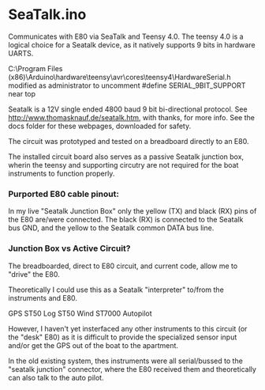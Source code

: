 # SeaTalk.ino

Communicates with E80 via SeaTalk and Teensy 4.0.
The teensy 4.0 is a logical choice for a Seatalk device, as it
natively supports 9 bits in hardware UARTS.

C:\Program Files (x86)\Arduino\hardware\teensy\avr\cores\teensy4\HardwareSerial.h
modified as administrator to uncomment #define SERIAL_9BIT_SUPPORT near top

Seatalk is a 12V single ended 4800 baud 9 bit bi-directional protocol.
See http://www.thomasknauf.de/seatalk.htm, with thanks, for more info.
	See the docs folder for these webpages, downloaded for safety.

The circuit was prototyped and tested on a breadboard directly to an E80.

The installed circuit board also serves as a passive Seatalk junction box,
wherin the teensy and supporting circutry are not required for the boat
instruments to function properly.


### Purported E80 cable pinout:

In my live "Seatalk Junction Box" only the yellow (TX) and
black (RX) pins of the E80 are/were connected.  The black (RX)
is connected to the Seatalk bus GND, and the yellow to the
Seatalk common DATA bus line.


### Junction Box vs Active Circuit?

The breadboarded, direct to E80 circuit, and current code, allow me to
"drive" the E80.

Theoretically I could use this as a Seatalk "interpreter" to/from the
instruments and E80.

GPS
ST50 Log
ST50 Wind
ST7000 Autopilot

However, I haven't yet insterfaced any other instruments to this circuit
(or the "desk" E80) as it is difficult to provide the specialized sensor
input and/or get the GPS out of the boat to the apartment.

In the old existing system, thes instruments were all serial/bussed to the
"seatalk junction" connector, where the E80 received them and theoretically
can also talk to the auto pilot.




